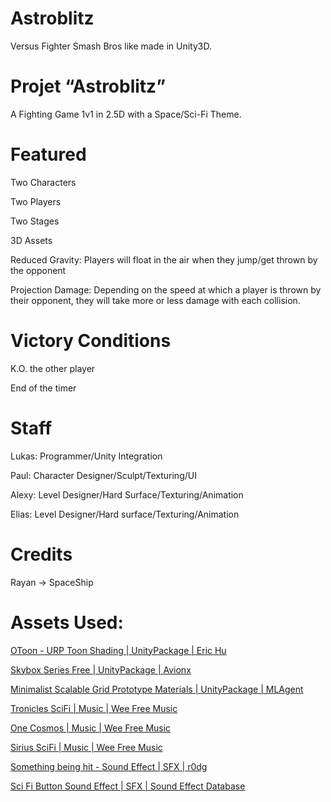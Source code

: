 # Astroblitz
Versus Fighter Smash Bros like made in Unity3D.

# Projet “Astroblitz”
A Fighting Game 1v1 in 2.5D with a Space/Sci-Fi Theme.

# Featured
Two Characters

Two Players

Two Stages

3D Assets

Reduced Gravity: Players will float in the air when they jump/get thrown by the opponent

Projection Damage: Depending on the speed at which a player is thrown by their opponent, they will take more or less damage with each collision.

# Victory Conditions
K.O. the other player

End of the timer

# Staff
Lukas: Programmer/Unity Integration

Paul: Character Designer/Sculpt/Texturing/UI

Alexy: Level Designer/Hard Surface/Texturing/Animation

Elias: Level Designer/Hard surface/Texturing/Animation

# Credits
Rayan →  SpaceShip

# Assets Used:
[OToon - URP Toon Shading | UnityPackage | Eric Hu](https://assetstore.unity.com/packages/vfx/shaders/otoon-urp-toon-shading-216102)

[Skybox Series Free | UnityPackage | Avionx](https://assetstore.unity.com/packages/2d/textures-materials/sky/skybox-series-free-103633)

[Minimalist Scalable Grid Prototype Materials | UnityPackage | MLAgent](https://assetstore.unity.com/packages/2d/textures-materials/minimalist-scalable-grid-prototype-materials-214264)

[Tronicles SciFi | Music | Wee Free Music](https://www.youtube.com/watch?v=JUegvqJdyQI)

[One Cosmos | Music | Wee Free Music](https://www.youtube.com/watch?v=25LEeXuHclc)

[Sirius SciFi | Music | Wee Free Music](https://www.youtube.com/watch?v=60llyQkMces)

[Something being hit - Sound Effect | SFX | r0dg](https://www.youtube.com/watch?v=JcG_ugrzfHE)

[Sci Fi Button Sound Effect | SFX | Sound Effect Database](https://www.youtube.com/watch?v=1NGDXis5ZKQ)

